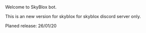 Welcome to SkyBlox bot.


This is an new version for skyblox for skyblox discord server only.

Planed release: 26/01/20
